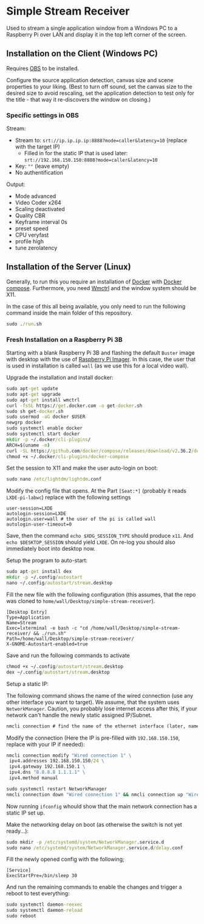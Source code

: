 # Simple Stream Receiver

Used to stream a single application window from a Windows PC to a Raspberry Pi over LAN and display it in the top left corner of the screen.

## Installation on the Client (Windows PC)

Requires [OBS](https://obsproject.com/) to be installed.

Configure the source application detection, canvas size and scene properties to your liking.
(Best to turn off sound, set the canvas size to the desired size to avoid rescaling, set the application detection to test only for the title - that way it re-discovers the window on closing.)

### Specific settings in OBS

Stream:

-   Stream to: `srt://ip.ip.ip.ip:8888?mode=caller&latency=10` (replace with the target IP)
    -   Filled in for the static IP that is used later: `srt://192.168.150.150:8888?mode=caller&latency=10`
-   Key: `""` (leave empty)
-   No authentification

Output:

-   Mode advanced
-   Video Coder x264
-   Scaling deactivated
-   Quality CBR
-   Keyframe interval 0s
-   preset speed
-   CPU veryfast
-   profile high
-   tune zerolatency

## Installation of the Server (Linux)

Generally, to run this you require an installation of [Docker](https://www.docker.com/) with [Docker compose](https://docs.docker.com/compose/).
Furthermore, you need [Wmctrl](https://wiki.ubuntuusers.de/wmctrl/) and the window system should be X11.

In the case of this all being available, you only need to run the following command inside the main folder of this repository.

```cmd
sudo ./run.sh
```

### Fresh Installation on a Raspberry Pi 3B

Starting with a blank Raspberry Pi 3B and flashing the default `Buster` image with desktop with the use of [Raspberry Pi Imager](https://www.raspberrypi.com/software/).
In this case, the user that is used in installation is called `wall` (as we use this for a local video wall).

Upgrade the installation and install docker:

```cmd
sudo apt-get update
sudo apt-get upgrade
sudo apt-get install wmctrl
curl -fsSL https://get.docker.com -o get-docker.sh
sudo sh get-docker.sh
sudo usermod -aG docker $USER
newgrp docker
sudo systemctl enable docker
sudo systemctl start docker
mkdir -p ~/.docker/cli-plugins/
ARCH=$(uname -m)
curl -SL https://github.com/docker/compose/releases/download/v2.36.2/docker-compose-linux-$ARCH -o ~/.docker/cli-plugins/docker-compose
chmod +x ~/.docker/cli-plugins/docker-compose
```

Set the session to X11 and make the user auto-login on boot:

```cmd
sudo nano /etc/lightdm/lightdm.conf
```

Modify the config file that opens.
At the Part `[Seat:*]` (probably it reads `LXDE-pi-labwc`) replace with the following settings

```config
user-session=LXDE
autologin-session=LXDE
autologin.user=wall # the user of the pi is called wall
autologin-user-timeout=0
```

Save, then the command `echo $XDG_SESSION_TYPE` should produce `x11`.
And `echo $DESKTOP_SESSION` should yield `LXDE`.
On re-log you should also immediately boot into desktop now.

Setup the program to auto-start:

```cmd
sudo apt-get install dex
mkdir -p ~/.config/autostart
nano ~/.config/autostart/stream.desktop
```

Fill the new file with the following configuration (this assumes, that the repo was cloned to `home/wall/Desktop/simple-stream-receiver`).

```config
[Desktop Entry]
Type=Application
Name=Stream
Exec=lxterminal -e bash -c "cd /home/wall/Desktop/simple-stream-receiver/ && ./run.sh"
Path=/home/wall/Desktop/simple-stream-receiver/
X-GNOME-Autostart-enabled=true
```

Save and run the following commands to activate

```cmd
chmod +x ~/.config/autostart/stream.desktop
dex ~/.config/autostart/stream.desktop
```

Setup a static IP:

The following command shows the name of the wired connection (use any other interface you want to target).
We assume, that the system uses `NetworkManager`.
Caution, you probably lose internet access after this, if your network can't handle the newly static assigned IP/Subnet.

```cmd
nmcli connection # find the name of the ethernet interface (later, name is already filled in as "Wired connection 1")
```

Modify the connection (Here the IP is pre-filled with `192.168.150.150`, replace with your IP if needed):

```cmd
nmcli connection modify "Wired connection 1" \
 ipv4.addresses 192.168.150.150/24 \
 ipv4.gateway 192.168.150.1 \
 ipv4.dns "8.8.8.8 1.1.1.1" \
 ipv4.method manual

sudo systemctl restart NetworkManager
nmcli connection down "Wired connection 1" && nmcli connection up "Wired connection 1"
```

Now running `ifconfig` whould show that the main network connection has a static IP set up.

Make the networking delay on boot (as otherwise the switch is not yet ready...):

```cmd
sudo mkdir -p /etc/systemd/system/NetworkManager.service.d
sudo nano /etc/systemd/system/NetworkManager.service.d/delay.conf
```

Fill the newly opened config with the following;

```config
[Service]
ExecStartPre=/bin/sleep 30
```

And run the remaining commands to enable the changes and trigger a reboot to test everything:

```cmd
sudo systemctl daemon-reexec
sudo systemctl daemon-reload
sudo reboot
```

<!-- Disable `systemd-networkd` (as we use `NetworkManager`).
sudo systemctl disable --now systemd-networkd.socket
sudo systemctl disable --now systemd-networkd
-->
